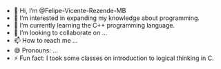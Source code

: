- 👋 Hi, I’m @Felipe-Vicente-Rezende-MB
- 👀 I’m interested in expanding my knowledge about programming.
- 🌱 I’m currently learning the C++ programming language.
- 💞️ I’m looking to collaborate on ...
- 📫 How to reach me ...
- 😄 Pronouns: ...
- ⚡ Fun fact:  I took some classes on introduction to logical thinking in C.


<!---
Felipe-Vicente-Rezende-MB/Felipe-Vicente-Rezende-MB is a ✨ special ✨ repository because its `README.md` (this file) appears on your GitHub profile.
You can click the Preview link to take a look at your changes.
--->
